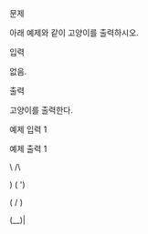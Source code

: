 문제

아래 예제와 같이 고양이를 출력하시오.

입력

없음.

출력

고양이를 출력한다.

예제 입력 1

예제 출력 1

\    /\

)  ( ')

(  /  )

\(__)|